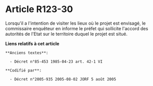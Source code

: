 # Article R123-30

Lorsqu'il a l'intention de visiter les lieux où le projet est envisagé, le commissaire enquêteur en informe le préfet qui
sollicite l'accord des autorités de l'Etat sur le territoire duquel le projet est situé.

**Liens relatifs à cet article**

	**Anciens textes**:

	  - Décret n°85-453 1985-04-23 art. 42-1 VI

	**Codifié par**:

	  - Décret n°2005-935 2005-08-02 JORF 5 août 2005
